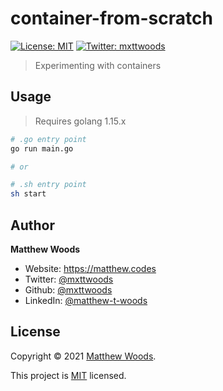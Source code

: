 # container-from-scratch 

[![License: MIT](https://img.shields.io/badge/License-MIT-blue.svg)](LICENSE)
[![Twitter: mxttwoods](https://img.shields.io/twitter/follow/mxttwoods.svg?style=social)](https://twitter.com/mxttwoods)

> Experimenting with containers

## Usage

> Requires golang 1.15.x

```bash
# .go entry point
go run main.go

# or

# .sh entry point
sh start
```

## Author

**Matthew Woods**

- Website: https://matthew.codes
- Twitter: [@mxttwoods](https://twitter.com/mxttwoods)
- Github: [@mxttwoods](https://github.com/mxttwoods)
- LinkedIn: [@matthew-t-woods](https://linkedin.com/in/matthew-t-woods)

## License

Copyright © 2021 [Matthew Woods](https://github.com/mxttwoods).

This project is [MIT](LICENSE) licensed.
